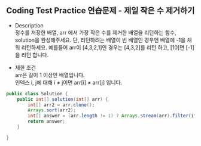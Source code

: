 ## Coding Test Practice 연습문제 - 제일 작은 수 제거하기

- Description <br>
정수를 저장한 배열, arr 에서 가장 작은 수를 제거한 배열을 리턴하는 함수, solution을 완성해주세요. 단, 리턴하려는 배열이 빈 배열인 경우엔 배열에 -1을 채워 리턴하세요. 예를들어 arr이 [4,3,2,1]인 경우는 [4,3,2]를 리턴 하고, [10]면 [-1]을 리턴 합니다.


- 제한 조건  <br>
arr은 길이 1 이상인 배열입니다.  <br>
인덱스 i, j에 대해 i ≠ j이면 arr[i] ≠ arr[j] 입니다.  <br>

```java
public class Solution {
    public int[] solution(int[] arr) {
        int[] arr2 = arr.clone();
        Arrays.sort(arr2);
        int[] answer = (arr.length != 1) ? Arrays.stream(arr).filter(it -> it != arr2[0]).toArray() : new int[]{-1};
        return answer;
    }

}
```
